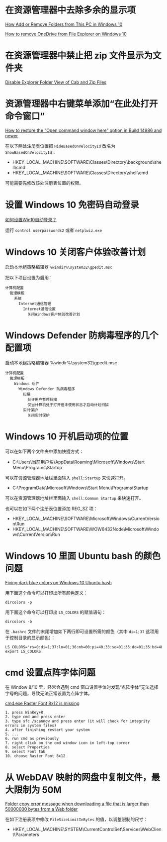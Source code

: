 # 在资源管理器中去除多余的显示项

[How Add or Remove Folders from This PC in Windows 10](https://www.tenforums.com/tutorials/6015-add-remove-folders-pc-windows-10-a.html)

[How to remove OneDrive from File Explorer on Windows 10](https://www.windowscentral.com/how-remove-onedrive-file-explorer-windows-10)

# 在资源管理器中禁止把 zip 文件显示为文件夹

[Disable Explorer Folder View of Cab and Zip Files](https://www.sevenforums.com/tutorials/13619-zip-folders-enable-disable-windows-explorer-view.html)

# 资源管理器中右键菜单添加“在此处打开命令窗口”

[How to restore the “Open command window here” option in Build 14986 and newer](https://insidewindows.net/2016/12/15/how-to-restore-the-open-command-window-here-option-in-build-14986-and-newer/)

在以下两处注册表位置把 `HideBasedOnVelocityId` 改名为 `ShowBasedOnVelocityId`：

- HKEY_LOCAL_MACHINE\SOFTWARE\Classes\Directory\background\shell\cmd
- HKEY_LOCAL_MACHINE\SOFTWARE\Classes\Directory\shell\cmd

可能需要先修改该处注册表位置的权限。

# 设置 Windows 10 免密码自动登录

[如何设置Win10自动登录？](https://www.zhihu.com/question/36628542)

运行 `control userpasswords2` 或者 `netplwiz.exe`

# Windows 10 关闭客户体验改善计划

启动本地组策略编辑器 `%windir%\system32\gpedit.msc`

把以下项目设置为启用：

	计算机配置
	  管理模板
	    系统
	      Internet通信管理
	        Internet通信设置
	          关闭Windows客户体验改善计划

# Windows Defender 防病毒程序的几个配置项

启动本地组策略编辑器 %windir%\system32\gpedit.msc

	计算机配置
	  管理模板
	    Windows 组件
	      Windows Defender 防病毒程序
	        扫描
	          允许用户暂停扫描
	          仅当计算机处于打开但未使用状态才启动计划扫描
	        实时保护
	          关闭实时保护

# Windows 10 开机启动项的位置

可以在如下两个文件夹中添加快捷方式：

- C:\Users\当前用户名\AppData\Roaming\Microsoft\Windows\Start Menu\Programs\Startup

可以在资源管理器地址栏里面输入 `shell:Startup` 来快速打开。

- C:\ProgramData\Microsoft\Windows\Start Menu\Programs\Startup

可以在资源管理器地址栏里面输入 `shell:Common Startup` 来快速打开。

也可以在如下两个注册表位置添加 REG_SZ 项：

- HKEY_LOCAL_MACHINE\SOFTWARE\Microsoft\Windows\CurrentVersion\Run
- HKEY_LOCAL_MACHINE\SOFTWARE\WOW6432Node\Microsoft\Windows\CurrentVersion\Run

# Windows 10 里面 Ubuntu bash 的颜色问题

[Fixing dark blue colors on Windows 10 Ubuntu bash](https://medium.com/@iraklis/fixing-dark-blue-colors-on-windows-10-ubuntu-bash-c6b009f8b97c)

用下面这个命令可以打印出所有颜色定义：

	dircolors -p

用下面这个命令可以打印出 `LS_COLORS` 的赋值语句：

	dircolors -b

在 `.bashrc` 文件的末尾增加如下两行即可设置所需的颜色（其中 `di=1;37` 这项用于控制目录的显示颜色）：

	LS_COLORS='rs=0:di=1;37:ln=01;36:mh=00:pi=40;33:so=01;35:do=01;35:bd=40;33;01:cd=40;33;01:or=40;31;01:su=37;41:sg=30;43:ca=30;41:tw=30;42:ow=34;42:st=37;44:ex=01;32:*.tar=01;31:*.tgz=01;31:*.arj=01;31:*.taz=01;31:*.lzh=01;31:*.lzma=01;31:*.tlz=01;31:*.txz=01;31:*.zip=01;31:*.z=01;31:*.Z=01;31:*.dz=01;31:*.gz=01;31:*.lz=01;31:*.xz=01;31:*.bz2=01;31:*.bz=01;31:*.tbz=01;31:*.tbz2=01;31:*.tz=01;31:*.deb=01;31:*.rpm=01;31:*.jar=01;31:*.war=01;31:*.ear=01;31:*.sar=01;31:*.rar=01;31:*.ace=01;31:*.zoo=01;31:*.cpio=01;31:*.7z=01;31:*.rz=01;31:*.jpg=01;35:*.jpeg=01;35:*.gif=01;35:*.bmp=01;35:*.pbm=01;35:*.pgm=01;35:*.ppm=01;35:*.tga=01;35:*.xbm=01;35:*.xpm=01;35:*.tif=01;35:*.tiff=01;35:*.png=01;35:*.svg=01;35:*.svgz=01;35:*.mng=01;35:*.pcx=01;35:*.mov=01;35:*.mpg=01;35:*.mpeg=01;35:*.m2v=01;35:*.mkv=01;35:*.webm=01;35:*.ogm=01;35:*.mp4=01;35:*.m4v=01;35:*.mp4v=01;35:*.vob=01;35:*.qt=01;35:*.nuv=01;35:*.wmv=01;35:*.asf=01;35:*.rm=01;35:*.rmvb=01;35:*.flc=01;35:*.avi=01;35:*.fli=01;35:*.flv=01;35:*.gl=01;35:*.dl=01;35:*.xcf=01;35:*.xwd=01;35:*.yuv=01;35:*.cgm=01;35:*.emf=01;35:*.axv=01;35:*.anx=01;35:*.ogv=01;35:*.ogx=01;35:*.aac=00;36:*.au=00;36:*.flac=00;36:*.mid=00;36:*.midi=00;36:*.mka=00;36:*.mp3=00;36:*.mpc=00;36:*.ogg=00;36:*.ra=00;36:*.wav=00;36:*.axa=00;36:*.oga=00;36:*.spx=00;36:*.xspf=00;36:';
	export LS_COLORS

# cmd 设置点阵字体问题

在 Window 8/10 里，经常会遇到 cmd 窗口设置字体时发现“点阵字体”无法选择字号的问题，导致无法正常设置为点阵字体。

[cmd.exe Raster Font 8x12 is missing](https://answers.microsoft.com/en-us/windows/forum/windows_7-desktop/cmdexe-raster-font-8x12-is-missing/3a205183-8c99-49e4-aac3-ef020177277e)

	1. press WinKey+R
	2. type cmd and press enter
	3. type sfc /scannow and press enter (it will check for integrity errors in system files)
	4. after finishing restart your system
	5. ...
	6. run cmd as previously
	7. right click on the cmd window icon in left-top corner
	8. select Properties
	9. select Font tab
	10. choose Raster Font 8x12

# 从 WebDAV 映射的网盘中复制文件，最大限制为 50M

[Folder copy error message when downloading a file that is larger than 50000000 bytes from a Web folder](https://support.microsoft.com/en-us/help/900900/folder-copy-error-message-when-downloading-a-file-that-is-larger-than)

在如下注册表项中修改 `FileSizeLimitInBytes` 的值，以调整限制的尺寸：

- HKEY_LOCAL_MACHINE\SYSTEM\CurrentControlSet\Services\WebClient\Parameters
